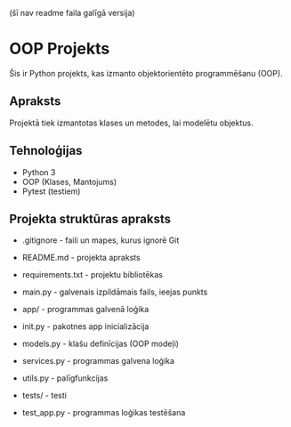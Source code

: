 (šī nav readme faila galīgā versija)

# OOP Projekts

Šis ir Python projekts, kas izmanto objektorientēto programmēšanu (OOP).

## Apraksts
Projektā tiek izmantotas klases un metodes, lai modelētu objektus.

## Tehnoloģijas
- Python 3
- OOP (Klases, Mantojums)
- Pytest (testiem)

## Projekta struktūras apraksts

- .gitignore - faili un mapes, kurus ignorē Git
- README.md - projekta apraksts
- requirements.txt - projektu bibliotēkas
- main.py - galvenais izpildāmais fails, ieejas punkts

- app/ - programmas galvenā loģika
- init.py - pakotnes app inicializācija
- models.py - klašu definīcijas (OOP modeļi)
- services.py - programmas galvena loģika
- utils.py - palīgfunkcijas

- tests/ - testi
- test_app.py - programmas loģikas testēšana